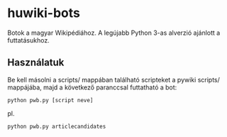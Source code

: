 # huwiki-bots
Botok a magyar Wikipédiához. A legújabb Python 3-as alverzió ajánlott a futtatásukhoz.

## Használatuk
Be kell másolni a scripts/ mappában található scripteket a pywiki scripts/ mappájába, majd a következő paranccsal futtatható a bot:

```
python pwb.py [script neve]
```

pl.
```
python pwb.py articlecandidates
```